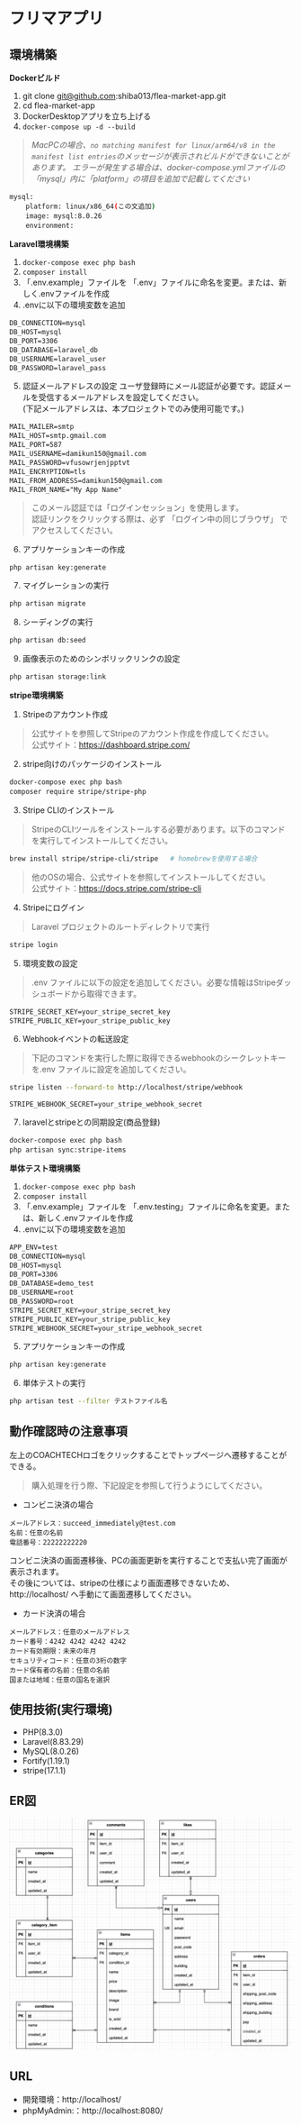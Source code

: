 # フリマアプリ

## 環境構築
**Dockerビルド**
1. git clone git@github.com:shiba013/flea-market-app.git
2. cd flea-market-app
3. DockerDesktopアプリを立ち上げる
4. `docker-compose up -d --build`

> *MacPCの場合、`no matching manifest for linux/arm64/v8 in the manifest list entries`のメッセージが表示されビルドができないことがあります。
エラーが発生する場合は、docker-compose.ymlファイルの「mysql」内に「platform」の項目を追加で記載してください*
``` bash
mysql:
    platform: linux/x86_64(この文追加)
    image: mysql:8.0.26
    environment:
```

**Laravel環境構築**
1. `docker-compose exec php bash`
2. `composer install`
3. 「.env.example」ファイルを 「.env」ファイルに命名を変更。または、新しく.envファイルを作成
4. .envに以下の環境変数を追加
``` text
DB_CONNECTION=mysql
DB_HOST=mysql
DB_PORT=3306
DB_DATABASE=laravel_db
DB_USERNAME=laravel_user
DB_PASSWORD=laravel_pass
```

5. 認証メールアドレスの設定
ユーザ登録時にメール認証が必要です。認証メールを受信するメールアドレスを設定してください。<br>
(下記メールアドレスは、本プロジェクトでのみ使用可能です。)
``` text
MAIL_MAILER=smtp
MAIL_HOST=smtp.gmail.com
MAIL_PORT=587
MAIL_USERNAME=damikun150@gmail.com
MAIL_PASSWORD=vfusowrjenjpptvt
MAIL_ENCRYPTION=tls
MAIL_FROM_ADDRESS=damikun150@gmail.com
MAIL_FROM_NAME="My App Name"
```
> このメール認証では「ログインセッション」を使用します。<br>
> 認証リンクをクリックする際は、必ず 「ログイン中の同じブラウザ」 でアクセスしてください。

6. アプリケーションキーの作成
``` bash
php artisan key:generate
```

7. マイグレーションの実行
``` bash
php artisan migrate
```

8. シーディングの実行
``` bash
php artisan db:seed
```

9. 画像表示のためのシンボリックリンクの設定
``` bash
php artisan storage:link
```

**stripe環境構築**
1. Stripeのアカウント作成
> 公式サイトを参照してStripeのアカウント作成を作成してください。<br>
> 公式サイト：https://dashboard.stripe.com/

2. stripe向けのパッケージのインストール
``` bash
docker-compose exec php bash
composer require stripe/stripe-php
```

3. Stripe CLIのインストール
> StripeのCLIツールをインストールする必要があります。以下のコマンドを実行してインストールしてください。
```bash
brew install stripe/stripe-cli/stripe   # homebrewを使用する場合
```
> 他のOSの場合、公式サイトを参照してインストールしてください。<br>
> 公式サイト：https://docs.stripe.com/stripe-cli

4. Stripeにログイン
> Laravel プロジェクトのルートディレクトリで実行
``` bash
stripe login
```

5. 環境変数の設定
> .env ファイルに以下の設定を追加してください。必要な情報はStripeダッシュボードから取得できます。
``` text
STRIPE_SECRET_KEY=your_stripe_secret_key
STRIPE_PUBLIC_KEY=your_stripe_public_key
```

6. Webhookイベントの転送設定
> 下記のコマンドを実行した際に取得できるwebhookのシークレットキーを.env ファイルに設定を追加してください。
``` bash
stripe listen --forward-to http://localhost/stripe/webhook
```
``` text
STRIPE_WEBHOOK_SECRET=your_stripe_webhook_secret
```

7. laravelとstripeとの同期設定(商品登録)
``` bash
docker-compose exec php bash
php artisan sync:stripe-items
```

**単体テスト環境構築**
1. `docker-compose exec php bash`
2. `composer install`
3. 「.env.example」ファイルを 「.env.testing」ファイルに命名を変更。または、新しく.envファイルを作成
4. .envに以下の環境変数を追加
``` text
APP_ENV=test
DB_CONNECTION=mysql
DB_HOST=mysql
DB_PORT=3306
DB_DATABASE=demo_test
DB_USERNAME=root
DB_PASSWORD=root
STRIPE_SECRET_KEY=your_stripe_secret_key
STRIPE_PUBLIC_KEY=your_stripe_public_key
STRIPE_WEBHOOK_SECRET=your_stripe_webhook_secret
```

5. アプリケーションキーの作成
``` bash
php artisan key:generate
```

6. 単体テストの実行
``` bash
php artisan test --filter テストファイル名
```

## 動作確認時の注意事項
左上のCOACHTECHロゴをクリックすることでトップページへ遷移することができる。

> 購入処理を行う際、下記設定を参照して行うようにしてください。
- コンビニ決済の場合
``` text
メールアドレス：succeed_immediately@test.com
名前：任意の名前
電話番号：22222222220
```
コンビニ決済の画面遷移後、PCの画面更新を実行することで支払い完了画面が表示されます。<br>
その後については、stripeの仕様により画面遷移できないため、http://localhost/ へ手動にて画面遷移してください。

- カード決済の場合
``` text
メールアドレス：任意のメールアドレス
カード番号：4242 4242 4242 4242
カード有効期限：未来の年月
セキュリティコード：任意の3桁の数字
カード保有者の名前：任意の名前
国または地域：任意の国名を選択
```

## 使用技術(実行環境)
- PHP(8.3.0)
- Laravel(8.83.29)
- MySQL(8.0.26)
- Fortify(1.19.1)
- stripe(17.1.1)

## ER図
![alt](er.png)

## URL
- 開発環境：http://localhost/
- phpMyAdmin:：http://localhost:8080/